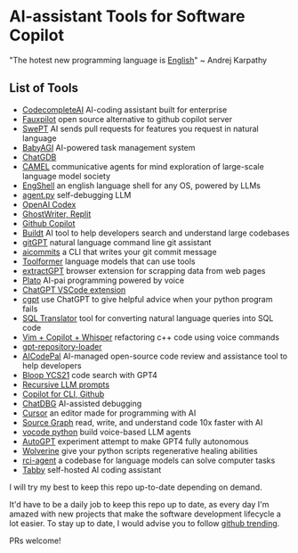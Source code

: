 # AI-assistant Tools for Software Copilot
"The hotest new programming language is [English](https://twitter.com/karpathy/status/1617979122625712128)" ~ Andrej Karpathy


## List of Tools
- [CodecompleteAI](https://codecomplete.ai) AI-coding assistant built for enterprise
- [Fauxpilot](https://github.com/fauxpilot/fauxpilot) open source alternative to github copilot server
- [SwePT](https://github.com/keerthanpg/SwePT) AI sends pull requests for features you request in natural language
- [BabyAGI](https://github.com/yoheinakajima/babyagi) AI-powered task management system
- [ChatGDB](https://github.com/pgosar/ChatGDB)
- [CAMEL](https://github.com/lightaime/camel) communicative agents for mind exploration of large-scale language model society
- [EngShell](https://github.com/emcf/engshell) an english language shell for any OS, powered by LLMs
- [agent.py](https://gist.github.com/wiseman/4a706428eaabf4af1002a07a114f61d6) self-debugging LLM
- [OpenAI Codex](https://openai.com/blog/openai-codex)
- [GhostWriter, Replit](https://replit.com/site/ghostwriter)
- [Github Copilot](https://github.blog/2023-02-14-github-copilot-now-has-a-better-ai-model-and-new-capabilities/)
- [Buildt](https://www.buildt.ai) AI tool to help developers search and understand large codebases
- [gitGPT](https://github.com/Hesse/gitgpt) natural language command line git assistant
- [aicommits](https://github.com/Nutlope/aicommits) a CLI that writes your git commit message
- [Toolformer](https://github.com/lucidrains/toolformer-pytorch) language models that can use tools
- [extractGPT](https://twitter.com/kasrak/status/1624515411973922816?s=20) browser extension for scrapping data from web pages
- [Plato](https://devpost.com/software/plato-5f4m7c) AI-pai programming powered by voice
- [ChatGPT VSCode extension](https://github.com/mpociot/chatgpt-vscode)
- [cgpt](https://github.com/fkhan0520/cgpt_exceptions) use ChatGPT to give helpful advice when your python program fails
- [SQL Translator](https://github.com/whoiskatrin/sql-translator) tool for converting natural language queries into SQL code
- [Vim + Copilot + Whisper](https://twitter.com/ggerganov/status/1587144873790013443) refactoring c++ code using voice commands
- [gpt-repository-loader](https://github.com/mpoon/gpt-repository-loader)
- [AICodePal](https://github.com/giorgiop/AICodePal) AI-managed open-source code review and assistance tool to help developers
- [Bloop YCS21](https://github.com/BloopAI/bloop) code search with GPT4
- [Recursive LLM prompts](https://github.com/andyk/recursive_llm)
- [Copilot for CLI, Github](https://githubnext.com/projects/copilot-cli/)
- [ChatDBG](https://github.com/plasma-umass/ChatDBG) AI-assisted debugging
- [Cursor](https://github.com/getcursor/cursor) an editor made for programming with AI
- [Source Graph](https://about.sourcegraph.com/cody) read, write, and understand code 10x faster with AI
- [vocode python](https://about.sourcegraph.com/cody) build voice-based LLM agents
- [AutoGPT](https://github.com/Torantulino/Auto-GPT) experiment attempt to make GPT4 fully autonomous
- [Wolverine](https://github.com/biobootloader/wolverine) give your python scripts regenerative healing abilities
- [rci-agent](https://github.com/posgnu/rci-agent) a codebase for language models can solve computer tasks
- [Tabby](https://github.com/TabbyML/tabby) self-hosted AI coding assistant

I will try my best to keep this repo up-to-date depending on demand.

It'd have to be a daily job to keep this repo up to date, as every day I'm amazed with new projects that make the software development lifecycle a lot easier. To stay up to date, I would advise you to follow [github trending](https://github.com/trending).

PRs welcome!

